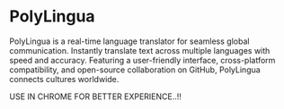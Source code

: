 # PolyLingua
PolyLingua is a real-time language translator for seamless global communication. Instantly translate text across multiple languages with speed and accuracy. Featuring a user-friendly interface, cross-platform compatibility, and open-source collaboration on GitHub, PolyLingua connects cultures worldwide.

USE IN CHROME FOR BETTER EXPERIENCE..!!
